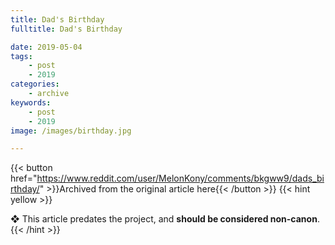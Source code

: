 ```yaml
---
title: Dad's Birthday
fulltitle: Dad's Birthday

date: 2019-05-04
tags:
    - post
    - 2019
categories:
    - archive
keywords:
    - post
    - 2019
image: /images/birthday.jpg

---
```

{{< button href="https://www.reddit.com/user/MelonKony/comments/bkgww9/dads_birthday/" >}}Archived from the original article here{{< /button >}}
{{< hint yellow >}}

❖ This article predates the project, and **should be considered non-canon**.
{{< /hint >}}

